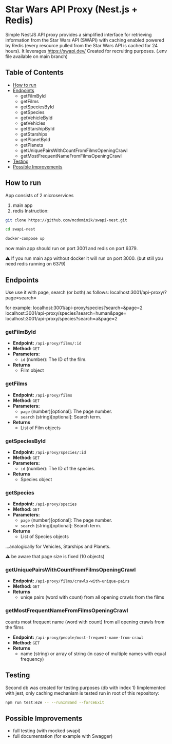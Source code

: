 # Star Wars API Proxy (Nest.js + Redis)

Simple NestJS API proxy provides a simplified interface for retrieving information from the Star Wars API (SWAPI) with caching enabled powered by Redis (every resource pulled from the Star Wars API is cached
for 24 hours). It leverages https://swapi.dev/
Created for recruiting purposes. (.env file available on main branch)


## Table of Contents
- [How to run](#how-to-run)
- [Endpoints](#endpoints)
  - getFilmById
  - getFilms
  - getSpeciesById
  - getSpecies
  - getVehicleById
  - getVehicles
  - getStarshipById
  - getStarships
  - getPlanetById
  - getPlanets
  - getUniquePairsWithCountFromFilmsOpeningCrawl
  - getMostFrequentNameFromFilmsOpeningCrawl
- [Testing](#testing)
- [Possible Improvements](#possible-improvements)

## How to run

App consists of 2 microservices
1. main app
2. redis
Instruction:
```bash
git clone https://github.com/mcdominik/swapi-nest.git
```
```bash
cd swapi-nest
```
```bash
docker-compose up
```
now main app should run on port 3001 and redis on port 6379.

⚠️ If you run main app without docker it will run on port 3000. (but still you need redis running on 6379)

## Endpoints

Use use it with page, search (or both) as follows:
localhost:3001/api-proxy/<desired-object>?page=<number-of-page>search=<your-search-term>

for example:
localhost:3001/api-proxy/species?search=&page=2
localhost:3001/api-proxy/species?search=human&page=
localhost:3001/api-proxy/species?search=a&page=2


### getFilmById

- **Endpoint:** `/api-proxy/films/:id`
- **Method:** `GET`
- **Parameters:**
  - `id` (number): The ID of the film.
- **Returns**
  - Film object
    
### getFilms

- **Endpoint:** `/api-proxy/films`
- **Method:** `GET`
- **Parameters:**
  - `page` (number)[optional]: The page number.
  - `search` (string)[optional]: Search term.
- **Returns**
  - List of Film objects
    
### getSpeciesById

- **Endpoint:** `/api-proxy/species/:id`
- **Method:** `GET`
- **Parameters:**
  - `id` (number): The ID of the species.
- **Returns**
  - Species object

### getSpecies

- **Endpoint:** `/api-proxy/species`
- **Method:** `GET`
- **Parameters:**
  - `page` (number)[optional]: The page number.
  - `search` (string)[optional]: Search term.
- **Returns**
  - List of Species objects

...analogically for Vehicles, Starships and Planets.

⚠️ be aware that page size is fixed (10 objects)

### getUniquePairsWithCountFromFilmsOpeningCrawl
- **Endpoint:** `/api-proxy/films/crawls-with-unique-pairs`
- **Method:** `GET`
- **Returns**
  - uniqe pairs (word with count) from all opening crawls from the films

### getMostFrequentNameFromFilmsOpeningCrawl
counts most frequent name (word with count) from all opening crawls from the films
- **Endpoint:** `/api-proxy/people/most-frequent-name-from-crawl`
- **Method:** `GET`
- **Returns**
  - name (string) or array of string (in case of multiple names with equal frequency)

## Testing
Second db was created for testing purposes (db with index 1)
Iimplemented with jest, only caching mechanism is tested
run in root of this repository:
```bash
npm run test:e2e -- --runInBand --forceExit
```
## Possible Improvements
- full testing (with mocked swapi)
- full documentation (for example with Swagger)






